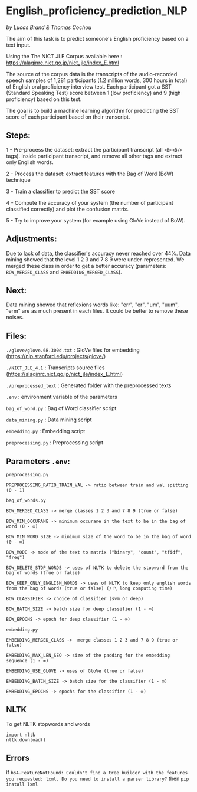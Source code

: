 # English_proficiency_prediction_NLP
*by Lucas Brand & Thomas Cochou*

The aim of this task is to predict someone's English proficiency based on a text input.

Using the The NICT JLE Corpus available here : https://alaginrc.nict.go.jp/nict_jle/index_E.html

The source of the corpus data is the transcripts of the audio-recorded speech samples of 1,281 participants (1.2 million words, 300 hours in total) of English oral proficiency interview test. Each participant got a SST (Standard Speaking Test) score between 1 (low proficiency) and 9 (high proficiency) based on this test.

The goal is to build a machine learning algorithm for predicting the SST score of each participant based on their transcript.

## Steps:

  1 - Pre-process the dataset: extract the participant transcript (all `<B><B/>` tags). Inside participant transcript, and remove all other tags and extract only English words.

  2 - Process the dataset: extract features with the Bag of Word (BoW) technique

  3 - Train a classifier to predict the SST score

  4 - Compute the accuracy of your system (the number of participant classified correctly) and plot the confusion matrix.

  5 - Try to improve your system (for example using GloVe instead of BoW). 

## Adjustments:

Due to lack of data, the classifier's accuracy never reached over 44%. Data mining showed that the level 1 2 3 and 7 8 9 were under-represented. We merged these class in order to get a better accuracy (parameters: `BOW_MERGED_CLASS` and `EMBEDDING_MERGED_CLASS`).

## Next:
Data mining showed that reflexions words like: "err", "er", "um", "uum", "erm" are as much present in each files. It could be better to remove these noises.

## Files:

`./glove/glove.6B.300d.txt` : GloVe files for embedding (https://nlp.stanford.edu/projects/glove/)

`./NICT_JLE_4.1` : Transcripts source files (https://alaginrc.nict.go.jp/nict_jle/index_E.html)

`./preprocessed_text` : Generated folder with the preprocessed texts

`.env` : environment variable of the parameters

`bag_of_word.py` : Bag of Word classifier script

`data_mining.py` : Data mining script

`embedding.py` : Embedding script

`preprocessing.py` : Preprocessing script



## Parameters `.env`:
  
  `preprocessing.py`
      
    PREPROCESSING_RATIO_TRAIN_VAL -> ratio between train and val spitting (0 - 1)
  
  `bag_of_words.py`
  
    BOW_MERGED_CLASS -> merge classes 1 2 3 and 7 8 9 (true or false)
  
    BOW_MIN_OCCURANE -> minimum occurane in the text to be in the bag of word (0 - ∞)
  
    BOW_MIN_WORD_SIZE -> minimum size of the word to be in the bag of word (0 - ∞)
  
    BOW_MODE -> mode of the text to matrix ("binary", "count", "tfidf", "freq")
  
    BOW_DELETE_STOP_WORDS -> uses of NLTK to delete the stopword from the bag of words (true or false)
  
    BOW_KEEP_ONLY_ENGLISH_WORDS -> uses of NLTK to keep only english words from the bag of words (true or false) (/!\ long computing time)
  
    BOW_CLASSIFIER -> choice of classifier (svm or deep)
  
    BOW_BATCH_SIZE -> batch size for deep classifier (1 - ∞)
  
    BOW_EPOCHS -> epoch for deep classifier (1 - ∞)

  `embedding.py`
  
    EMBEDDING_MERGED_CLASS ->  merge classes 1 2 3 and 7 8 9 (true or false)
    
    EMBEDDING_MAX_LEN_SEQ -> size of the padding for the embedding sequence (1 - ∞)
  
    EMBEDDING_USE_GLOVE -> uses of GloVe (true or false)
  
    EMBEDDING_BATCH_SIZE -> batch size for the classifier (1 - ∞)
  
    EMBEDDING_EPOCHS -> epochs for the classifier (1 - ∞)
  
  
## NLTK
To get NLTK stopwords and words

```
import nltk
nltk.download()
```
  
## Errors
if `bs4.FeatureNotFound: Couldn't find a tree builder with the features you requested: lxml. Do you need to install a parser library?`
then `pip install lxml`

